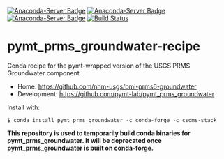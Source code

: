 [![Anaconda-Server Badge](https://anaconda.org/csdms-stack/pymt_prms_groundwater/badges/version.svg)](https://anaconda.org/csdms-stack/pymt_prms_groundwater)
[![Anaconda-Server Badge](https://anaconda.org/csdms-stack/pymt_prms_groundwater/badges/platforms.svg)](https://anaconda.org/csdms-stack/pymt_prms_groundwater)
[![Anaconda-Server Badge](https://anaconda.org/csdms-stack/pymt_prms_groundwater/badges/downloads.svg)](https://anaconda.org/csdms-stack/pymt_prms_groundwater)
[![Build Status](https://travis-ci.org/csdms-stack/pymt_prms_groundwater-recipe.svg?branch=master)](https://travis-ci.org/csdms-stack/pymt_prms_groundwater-recipe)

# pymt_prms_groundwater-recipe

Conda recipe for the pymt-wrapped version of the USGS PRMS Groundwater component.

* Home: https://github.com/nhm-usgs/bmi-prms6-groundwater
* Development: https://github.com/pymt-lab/pymt_prms_groundwater

Install with:

    $ conda install pymt_prms_groundwater -c conda-forge -c csdms-stack

**This repository is used to temporarily build conda binaries for
pymt_prms_groundwater. It will be deprecated once pymt_prms_groundwater is
built on conda-forge.**
